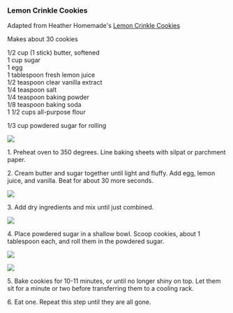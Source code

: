 
### Lemon Crinkle Cookies  
Adapted from Heather Homemade's [Lemon Crinkle Cookies](http://heatherhomemade.com/2012/05/lemon-crinkle-cookies/)  
    
Makes about 30 cookies  
    
1/2 cup (1 stick) butter, softened    
1 cup sugar  
1 egg  
1 tablespoon fresh lemon juice  
1/2 teaspoon clear vanilla extract  
1/4 teaspoon salt  
1/4 teaspoon baking powder  
1/8 teaspoon baking soda  
1 1/2 cups all-purpose flour   
    
1/3 cup powdered sugar for rolling   
    
    
[![](https://lh5.googleusercontent.com/-gpNokIGPpdk/T-o9Y_wb1OI/AAAAAAAAALU/F3CHcJVk674/s640/blogger-image-2142387292.jpg)](https://lh5.googleusercontent.com/-gpNokIGPpdk/T-o9Y_wb1OI/AAAAAAAAALU/F3CHcJVk674/s1600/blogger-image-2142387292.jpg)  
    
1\. Preheat oven to 350 degrees. Line baking sheets with silpat or parchment paper.   
    
2\. Cream butter and sugar together until light and fluffy. Add egg, lemon juice, and vanilla. Beat for about 30 more seconds.  
    
    
[![](https://lh5.googleusercontent.com/-4J7unZ7uPXw/T-o9XTphwXI/AAAAAAAAAK8/hXfYCLLskpg/s1600/blogger-image--1969056467.jpg)](https://lh5.googleusercontent.com/-4J7unZ7uPXw/T-o9XTphwXI/AAAAAAAAAK8/hXfYCLLskpg/s1600/blogger-image--1969056467.jpg)  
    
    
3\. Add dry ingredients and mix until just combined.  
    
[![](https://lh5.googleusercontent.com/-XcS4DiBJFxk/T-o9Yeq59tI/AAAAAAAAALM/dLRfcFdRqfM/s640/blogger-image--1479874076.jpg)](https://lh5.googleusercontent.com/-XcS4DiBJFxk/T-o9Yeq59tI/AAAAAAAAALM/dLRfcFdRqfM/s640/blogger-image--1479874076.jpg)  
    
4\. Place powdered sugar in a shallow bowl. Scoop cookies, about 1 tablespoon each, and roll them in the powdered sugar.    
    
[![](https://lh5.googleusercontent.com/-12Z8xJaHZ2A/T-o9ZbOZM8I/AAAAAAAAALc/eSxsq1ElTRg/s640/blogger-image-927202073.jpg)](https://lh5.googleusercontent.com/-12Z8xJaHZ2A/T-o9ZbOZM8I/AAAAAAAAALc/eSxsq1ElTRg/s640/blogger-image-927202073.jpg)  
    
    
[![](https://lh6.googleusercontent.com/-aiGM_fSPHPU/T-o9YMm_ggI/AAAAAAAAALE/rvIosUmMXOg/s640/blogger-image--588792914.jpg)](https://lh6.googleusercontent.com/-aiGM_fSPHPU/T-o9YMm_ggI/AAAAAAAAALE/rvIosUmMXOg/s640/blogger-image--588792914.jpg)  
    
5\. Bake cookies for 10-11 minutes, or until no longer shiny on top. Let them sit for a minute or two before transferring them to a cooling rack.    
    
6\. Eat one. Repeat this step until they are all gone.   
    
    